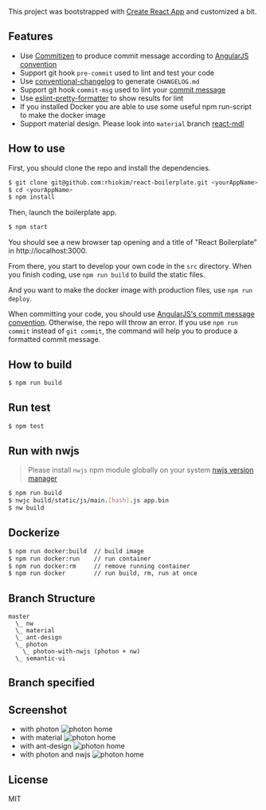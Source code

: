 This project was bootstrapped with [Create React App](https://github.com/facebookincubator/create-react-app) and customized a bit.

## Features

- Use [Commitizen](https://github.com/commitizen/cz-cli) to produce commit message according to [AngularJS convention](https://github.com/angular/angular.js/blob/master/CONTRIBUTING.md#-git-commit-guidelines)
- Support git hook `pre-commit` used to lint and test your code
- Use [conventional-changelog](https://github.com/ajoslin/conventional-changelog) to generate `CHANGELOG.md`
- Support git hook `commit-msg` used to lint your [commit message](https://github.com/kentcdodds/validate-commit-msg)
- Use [eslint-pretty-formatter](https://github.com/sindresorhus/eslint-formatter-pretty) to show results for lint
- If you installed Docker you are able to use some useful npm run-script to make the docker image
- Support material design. Please look into `material` branch [react-mdl](https://github.com/react-mdl/react-mdl)

## How to use

First, you should clone the repo and install the dependencies.

```bash
$ git clone git@github.com:rhiokim/react-boilerplate.git <yourAppName>
$ cd <yourAppName>
$ npm install
```

Then, launch the boilerplate app.

```bash
$ npm start
```

You should see a new browser tap opening and a title of "React Boilerplate" in http://localhost:3000.

From there, you start to develop your own code in the `src` directory. When you finish coding, use `npm run build` to build the static files.

And you want to make the docker image with production files, use `npm run deploy`.

When committing your code, you should use [AngularJS's commit message convention](https://github.com/angular/angular.js/blob/master/CONTRIBUTING.md#-git-commit-guidelines). Otherwise, the repo will throw an error. If you use `npm run commit` instead of `git commit`, the command will help you to produce a formatted commit message.

## How to build

```bash
$ npm run build
```

## Run test

```bash
$ npm test
```

## Run with nwjs

> Please install `nwjs` npm module globally on your system [nwjs version manager](https://www.npmjs.com/package/nwjs)

```bash
$ npm run build
$ nwjc build/static/js/main.[hash].js app.bin
$ nw build
```

## Dockerize

```bash
$ npm run docker:build  // build image
$ npm run docker:run    // run container
$ npm run docker:rm     // remove running container
$ npm run docker        // run build, rm, run at once
```

## Branch Structure
```
master
  \_ nw
  \_ material
  \_ ant-design
  \_ photon
    \_ photon-with-nwjs (photon + nw)
  \_ semantic-ui
```

## Branch specified

## Screenshot
* with photon
![photon home](https://raw.githubusercontent.com/rhiokim/react-boilerplate/gh-pages/assets/images/photon.png)
* with material
![photon home](https://raw.githubusercontent.com/rhiokim/react-boilerplate/gh-pages/assets/images/material.png)
* with ant-design
![photon home](https://raw.githubusercontent.com/rhiokim/react-boilerplate/gh-pages/assets/images/ant-design.png)
* with photon and nwjs
![photon home](https://raw.githubusercontent.com/rhiokim/react-boilerplate/gh-pages/assets/images/nwjs.png)

## License

MIT
